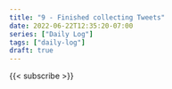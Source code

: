 ```yaml
---
title: "9 - Finished collecting Tweets"
date: 2022-06-22T12:35:20-07:00
series: ["Daily Log"]
tags: ["daily-log"]
draft: true
---
```




{{< subscribe >}}
